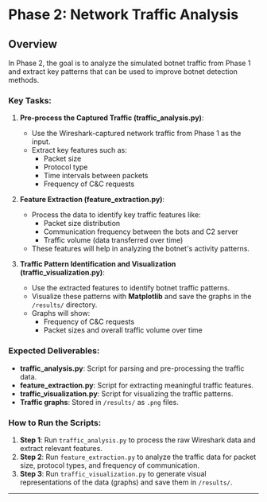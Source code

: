 # Phase 2: Network Traffic Analysis

## Overview
In Phase 2, the goal is to analyze the simulated botnet traffic from Phase 1 and extract key patterns that can be used to improve botnet detection methods.

### Key Tasks:
1. **Pre-process the Captured Traffic (traffic_analysis.py)**:
   - Use the Wireshark-captured network traffic from Phase 1 as the input.
   - Extract key features such as:
     - Packet size
     - Protocol type
     - Time intervals between packets
     - Frequency of C&C requests

2. **Feature Extraction (feature_extraction.py)**:
   - Process the data to identify key traffic features like:
     - Packet size distribution
     - Communication frequency between the bots and C2 server
     - Traffic volume (data transferred over time)
   - These features will help in analyzing the botnet's activity patterns.

3. **Traffic Pattern Identification and Visualization (traffic_visualization.py)**:
   - Use the extracted features to identify botnet traffic patterns.
   - Visualize these patterns with **Matplotlib** and save the graphs in the `/results/` directory.
   - Graphs will show:
     - Frequency of C&C requests
     - Packet sizes and overall traffic volume over time

### Expected Deliverables:
- **traffic_analysis.py**: Script for parsing and pre-processing the traffic data.
- **feature_extraction.py**: Script for extracting meaningful traffic features.
- **traffic_visualization.py**: Script for visualizing the traffic patterns.
- **Traffic graphs**: Stored in `/results/` as `.png` files.

### How to Run the Scripts:
1. **Step 1**: Run `traffic_analysis.py` to process the raw Wireshark data and extract relevant features.
2. **Step 2**: Run `feature_extraction.py` to analyze the traffic data for packet size, protocol types, and frequency of communication.
3. **Step 3**: Run `traffic_visualization.py` to generate visual representations of the data (graphs) and save them in `/results/`.

---
